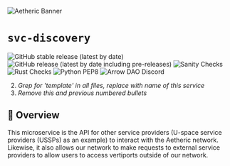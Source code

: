 ![Aetheric Banner](https://github.com/aetheric-oss/.github/blob/main/assets/readme-banner.png)

# `svc-discovery`

![GitHub stable release (latest by date)](https://img.shields.io/github/v/release/aetheric-oss/svc-discovery?sort=semver&color=green)
![GitHub release (latest by date including pre-releases)](https://img.shields.io/github/v/release/aetheric-oss/svc-discovery?include_prereleases)
![Sanity Checks](https://github.com/aetheric-oss/svc-discovery/actions/workflows/sanity_checks.yml/badge.svg?branch=main)
![Rust Checks](https://github.com/aetheric-oss/svc-discovery/actions/workflows/rust_ci.yml/badge.svg?branch=main)
![Python PEP8](https://github.com/aetheric-oss/svc-discovery/actions/workflows/python_ci.yml/badge.svg?branch=main)
![Arrow DAO
Discord](https://img.shields.io/discord/853833144037277726?style=plastic)

2. *Grep for 'template' in all files, replace with name of this service*
3. *Remove this and previous numbered bullets*

## :telescope: Overview

This microservice is the API for other service providers (U-space service providers (USSPs) as an example) to interact with the Aetheric network. Likewise, it also allows our network to make requests to external service providers to allow users to access vertiports outside of our network.
